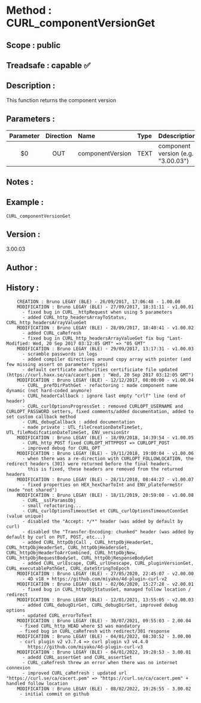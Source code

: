 ﻿# **Method :** CURL_componentVersionGet## **Scope :** public## **Treadsafe :** capable ✅ ## **Description :** This function returns the component version## **Parameters :** | Parameter | Direction | Name | Type | Ddescription | |:----:|:----:|:----|:----|:----| | $0 | OUT | componentVersion | TEXT | component version (e.g. "3.00.03") | ## **Notes :** ## **Example :** ```CURL_componentVersionGet```## **Version :** 3.00.03## **Author :** ## **History :**          CREATION : Bruno LEGAY (BLE) - 26/09/2017, 17:06:48 - 1.00.00        MODIFICATION : Bruno LEGAY (BLE) - 27/09/2017, 18:31:11 - v1.00.01          - fixed bug in CURL__httpRequest when using 5 parameters          - added CURL_http_headersArrayToStatus, CURL_http_headersArrayValueGet        MODIFICATION : Bruno LEGAY (BLE) - 28/09/2017, 18:40:41 - v1.00.02          - added CURL_caRefresh          - fixed bug in CURL_http_headersArrayValueGet fix bug "Last-Modified: Wed, 20 Sep 2017 03:12:05 GMT" => "05 GMT"        MODIFICATION : Bruno LEGAY (BLE) - 29/09/2017, 13:17:31 - v1.00.03          - scramble passwords in logs          - added compiler directives around copy array with pointer (and few missing assert on parameter types)          - default certficate authorities certificiate file updated (https://curl.haxx.se/ca/cacert.pem : "Wed, 20 Sep 2017 03:12:05 GMT")        MODIFICATION : Bruno LEGAY (BLE) - 12/12/2017, 08:00:00 - v1.00.04          - CURL__prefDirPathGet - refactoring : made component name dynamic (not hard-coded anymore)          - CURL_headerCallback : ignore last empty "crlf" line (end of header)          - CURL_curlOptionsProgressSet : removed CURLOPT_USERNAME and CURLOPT_PASSWORD setters, fixed comments/added documentation, added to set custom callback method          - CURL_debugCallback : added documentation          - made private : UTL_fileCreationDateTimeSet, UTL_fileModifcationDateTimeSet, ENV_versionStr         MODIFICATION : Bruno LEGAY (BLE) - 18/09/2018, 14:39:54 - v1.00.05          - CURL_http_POST fixed CURLOPT_HTTPPOST => CURLOPT_POST          - improved debug for CURL_OPT         MODIFICATION : Bruno LEGAY (BLE) - 19/11/2018, 19:00:04 - v1.00.06          - when there was a re-direction with CURLOPT_FOLLOWLOCATION, the redirect headers (301) were returned before the final headers.             this is fixed, these headers are removed from the returned headers        MODIFICATION : Bruno LEGAY (BLE) - 28/11/2018, 08:44:27 - v1.00.07          - fixed properties on HEX_hexCharToInt and ENV_plateformeStr (made "not shared")        MODIFICATION : Bruno LEGAY (BLE) - 18/11/2019, 20:59:08 - v1.00.08          - CURL__sslParamsObj          - small refactoring...          - CURL_curlOptionsTimeoutSet et CURL_curlOptionsTimeoutConnSet (value unique)          - disabled the "Accept: */*" header (was added by default by curl)          - disabled the "Transfer-Encoding: chunked" header (was added by default by curl on PUT, POST, etc...)          - added CURL_httpObjCall , CURL_httpObjHeaderGet, CURL_httpObjHeaderSet, CURL_httpObjHeadersGet, CURL_httpObjHeaderToArrCombined, CURL_httpObjNew, CURL_httpObjRequestBodySet, CURL_httpObjResponseBodyGet           - added CURL_urlEscape, CURL_urlUnescape, CURL_pluginVersionGet, CURL_executablePathGet, CURL_dateStringToEpoch        MODIFICATION : Bruno LEGAY (BLE) - 27/05/2020, 22:45:07 - v2.00.00          - 4D v18 + https://github.com/miyako/4d-plugin-curl-v2        MODIFICATION : Bruno LEGAY (BLE) - 02/06/2020, 15:27:28 - v2.00.01          - fixed bug in CURL_httpObjStatusGet, managed follow location / redirect        MODIFICATION : Bruno LEGAY (BLE) - 12/01/2021, 13:55:05 - v2.00.03          - added CURL_debugDirGet, CURL_debugDirSet, improved debug options          - updated CURL_errorToText         MODIFICATION : Bruno LEGAY (BLE) - 30/07/2021, 09:55:03 - 2.00.04         - fixed CURL_http_HEAD where $3 was mandatory         - fixed bug in CURL_caRefresh with redirect/301 response        MODIFICATION : Bruno LEGAY (BLE) - 04/01/2022, 08:30:52 - 3.00.00         - curl plugin v2 v3.7.4 => curl plugin v3 v4.4.0            https://github.com/miyako/4d-plugin-curl-v3        MODIFICATION : Bruno LEGAY (BLE) - 04/01/2022, 19:28:53 - 3.00.01          - adedd CURL_assertGet and CURL_assertSet          - CURL_caRefresh threw an error when there was no internet connexion          - improved CURL_caRefresh : updated url "https://curl.se/ca/cacert.pem" => "https://curl.se/ca/cacert.pem" + handled follow location        MODIFICATION : Bruno LEGAY (BLE) - 08/02/2022, 19:26:55 - 3.00.02         - initial commit on github
